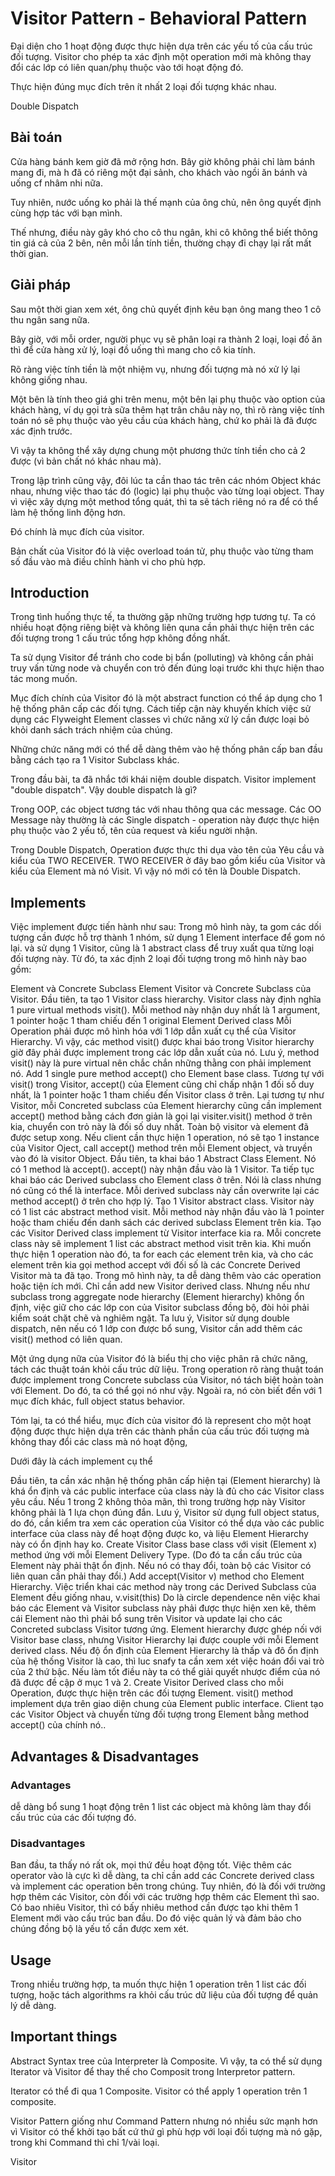 # Visitor Pattern - Behavioral Pattern
Đại diện cho 1 hoạt động được thực hiện dựa trên các yếu tố của cấu trúc đối tượng. Visitor cho phép ta xác định một operation mới mà không thay đổi các lớp có liên quan/phụ thuộc vào tới hoạt động đó.

Thực hiện đúng mục đích trên ít nhất 2 loại đối tượng khác nhau.

Double Dispatch

## Bài toán
Cửa hàng bánh kem giờ đã mở rộng hơn. Bây giờ không phải chỉ làm bánh mang đi, mà h đã có riêng một đại sảnh, cho khách vào ngồi ăn bánh và uống cf nhâm nhi nữa.

Tuy nhiên, nước uống ko phải là thế mạnh của ông chủ, nên ông quyết định cùng hợp tác với bạn mình.

Thế nhưng, điều này gây khó cho cô thu ngân, khi cô không thể biết thông tin giá cả của 2 bên, nên mỗi lần tính tiền, thường chạy đi chạy lại rất mất thời gian.

## Giải pháp
Sau một thời gian xem xét, ông chủ quyết định kêu bạn ông mang theo 1 cô thu ngân sang nữa.

Bây giờ, với mỗi order, người phục vụ sẽ phân loại ra thành 2 loại, loại đồ ăn thì để cửa hàng xử lý, loại đồ uống thì mang cho cô kia tính.

Rõ ràng việc tính tiền là một nhiệm vụ, nhưng đối tượng mà nó xử lý lại không giống nhau.

Một bên là tính theo giá ghi trên menu, một bên lại phụ thuộc vào option của khách hàng, ví dụ gọi trà sữa thêm hạt trân châu này nọ, thì rõ ràng việc tính toán nó sẽ phụ thuộc vào yêu cầu của khách hàng, chứ ko phải là đã được xác định trước.

Vì vậy ta không thể xây dựng chung một phương thức tính tiền cho cả 2 được (vì bản chất nó khác nhau mà).

Trong lập trình cũng vậy, đôi lúc ta cần thao tác trên các nhóm Object khác nhau, nhưng việc thao tác đó (logic) lại phụ thuộc vào từng loại object. Thay vì việc xây dựng một method tổng quát, thì ta sẽ tách riêng nó ra để có thể làm hệ thống linh động hơn.

Đó chính là mục đích của visitor.

Bản chất của Visitor đó là việc overload toán tử, phụ thuộc vào từng tham số đầu vào mà điều chỉnh hành vi cho phù hợp.

## Introduction
Trong tình huống thực tế, ta thường gặp những trường hợp tương tự. Ta có nhiều hoạt động riêng biệt và không liên quna cần phải thực hiện trên các đối tượng trong 1 cấu trúc tổng hợp không đồng nhất.

Ta sử dụng Visitor để tránh cho code bị bẩn (polluting) và không cần phải truy vấn từng node và chuyển con trỏ đến đúng loại trước khi thực hiện thao tác mong muốn.

Mục đích chính của Visitor đó là một abstract function có thể áp dụng cho 1 hệ thống phân cấp các đối tựng. Cách tiếp cận này khuyến khích việc sử dụng các Flyweight Element classes vì chức năng xử lý cần được loại bỏ khỏi danh sách trách nhiệm của chúng.

Những chức năng mới có thể dễ dàng thêm vào hệ thống phân cấp ban đầu bằng cách tạo ra 1 Visitor Subclass khác.

Trong đầu bài, ta đã nhắc tới khái niệm double dispatch. Visitor implement "double dispatch". Vậy double dispatch là gì?

Trong OOP, các object tương tác với nhau thông qua các message. Các OO Message này thường là các Single dispatch - operation này được thực hiện phụ thuộc vào 2 yếu tố, tên của request và kiểu người nhận.

Trong Double Dispatch, Operation được thực thi dụa vào tên của Yêu cầu và kiểu của TWO RECEIVER. TWO RECEIVER ở đây bao gồm kiểu của Visitor và kiểu của Element mà nó Visit. Vì vậy nó mới có tên là Double Dispatch.

## Implements
Việc implement được tiến hành như sau: Trong mô hình này, ta gom các dối tượng cần được hỗ trợ thành 1 nhóm, sử dụng 1 Element interface để gom nó lại. và sử dụng 1 Visitor, cũng là 1 abstract class để truy xuất qua từng loại đối tượng này. Từ đó, ta xác định 2 loại đối tượng trong mô hình này bao gồm:

Element và Concrete Subclass Element
Visitor và Concrete Subclass của Visitor.
Đầu tiên, ta tạo 1 Visitor class hierarchy. Visitor class này định nghĩa 1 pure virtual methods visit(). Mỗi method này nhận duy nhất là 1 argument, 1 pointer hoặc 1 tham chiếu đến 1 original Element Derived class
Mỗi Operation phải được mô hình hóa với 1 lớp dẫn xuất cụ thể của Visitor Hierarchy. Vì vậy, các method visit() được khai báo trong Visitor hierarchy giờ đây phải được implement trong các lớp dẫn xuất của nó. Lưu ý, method visit() này là pure virtual nên chắc chắn những thằng con phải implement nó.
Add 1 single pure method accept() cho Element base class. Tương tự với visit() trong Visitor, accept() của Element cũng chỉ chấp nhận 1 đối số duy nhất, là 1 pointer hoặc 1 tham chiếu đến Visitor class ở trên.
Lại tương tự như Visitor, mỗi Concreted subclass của Element hierarchy cũng cần implement accept() method bằng cách đơn giản là gọi lại visiter.visit() method ở trên kia, chuyển con trỏ này là đối số duy nhất.
Toàn bộ visitor và element đã được setup xong. Nếu client cần thực hiện 1 operation, nó sẽ tạo 1 instance của Visitor Oject, call accept() method trên mỗi Element object, và truyền vào đó là visitor Object.
Đầu tiên, ta khai báo 1 Abstract Class Element. Nó có 1 method là accept(). accept() này nhận đầu vào là 1 Visitor.
Ta tiếp tục khai báo các Derived subclass cho Element class ở trên. Nói là class nhưng nó cũng có thể là interface. Mỗi derived subclass này cần overwrite lại các method accept() ở trên cho hợp lý.
Tạo 1 Visitor abstract class. Visitor này có 1 list các abstract method visit. Mỗi method này nhận đầu vào là 1 pointer hoặc tham chiếu đến danh sách các derived subclass Element trên kia.
Tạo các Visitor Derived class implement từ Visitor interface kia ra. Mỗi concrete class này sẽ implement 1 list các abstract method visit trên kia.
Khi muốn thực hiện 1 operation nào đó, ta for each các element trên kia, và cho các element trên kia gọi method accept với đối số là các Concrete Derived Visitor mà ta đã tạo.
Trong mô hình này, ta dễ dàng thêm vào các operation hoặc tiện ích mới. Chỉ cần add new Visitor derived class. Nhưng nếu như subclass trong aggregate node hierarchy (Element hierarchy) không ổn định, việc giữ cho các lớp con của Visitor subclass đồng bộ, đòi hỏi phải kiểm soát chặt chẽ và nghiêm ngặt. Ta lưu ý, Visitor sử dụng double dispatch, nên nếu có 1 lớp con được bổ sung, Visitor cần add thêm các visit() method có liên quan.

Một ứng dụng nữa của Visitor đó là biểu thị cho việc phân rã chức năng, tách các thuật toán khỏi cấu trúc dữ liệu. Trong operation rõ ràng thuật toán được implement trong Concrete subclass của Visitor, nó tách biệt hoàn toàn với Element. Do đó, ta có thể gọi nó như vậy. Ngoài ra, nó còn biết đến với 1 mục đích khác, full object status behavior.

Tóm lại, ta có thể hiểu, mục đích của visitor đó là represent cho một hoạt động được thực hiện dựa trên các thành phần của cấu trúc đối tượng mà không thay đổi các class mà nó hoạt động,

Dưới đây là cách implement cụ thể

Đầu tiên, ta cần xác nhận hệ thống phân cấp hiện tại (Element hierarchy) là khá ổn định và các public interface của class này là đủ cho các Visitor class yêu cầu. Nếu 1 trong 2 không thỏa mãn, thì trong trường hợp này Visitor không phải là 1 lựa chọn đúng đắn. Lưu ý, Visitor sử dụng full object status, do đó, cần kiểm tra xem các operation của Visitor có thể dựa vào các public interface của class này để hoạt động được ko, và liệu Element Hierarchy này có ổn định hay ko.
Create Visitor Class base class với visit (Element x) method ứng với mỗi Element Delivery Type. (Do đó ta cần cấu trúc của Element này phải thật ổn định. Nếu nó có thay đổi, toàn bộ các Visitor có liên quan cần phải thay đổi.)
Add accept(Visitor v) method cho Element Hierarchy. Việc triển khai các method này trong các Derived Subclass của Element đều giống nhau, v.visit(this) Do là circle dependence nên việc khai báo các Element và Visitor subclass này phải được thực hiện xen kẽ, thêm cái Element nào thì phải bổ sung trên Visitor và update lại cho các Concreted subclass Visitor tương ứng.
Element hierarchy được ghép nối với Visitor base class, nhưng Visitor Hierarchy lại được couple với mỗi Element derived class. Nếu độ ổn định của Element Hierarchy là thấp và đô ổn định của hệ thống Visitor là cao, thì luc snafy ta cần xem xét việc hoán đổi vai trò của 2 thứ bậc. Nếu làm tốt điều này ta có thể giải quyết nhược điểm của nó đã được đề cập ở mục 1 và 2.
Create Visitor Derived class cho mỗi Operation, được thực hiện trên các đối tượng Element. visit() method implement dựa trên giao diện chung của Element public interface.
Client tạo các Visitor Object và chuyển từng đối tượng trong Element bằng method accept() của chính nó..

## Advantages & Disadvantages
### Advantages
dễ dàng bổ sung 1 hoạt động trên 1 list các object mà không làm thay đổi cấu trúc của các đối tượng đó.

### Disadvantages
Ban đầu, ta thấy nó rất ok, mọi thứ đều hoạt động tốt. Việc thêm các operator vào là cực kì dễ dàng, ta chỉ cần add các Concrete derived class và implement các operation bên trong chúng. Tuy nhiên, đó là đối với trường hợp thêm các Visitor, còn đối với các trường hợp thêm các Element thì sao. Có bao nhiêu Visitor, thì có bấy nhiêu method cần được tạo khi thêm 1 Element mới vào cấu trúc ban đầu. Do đó việc quản lý và đảm bảo cho chúng đồng bộ là yếu tố cần được xem xét.

## Usage
Trong nhiều trường hợp, ta muốn thực hiện 1 operation trên 1 list các đối tượng, hoặc tách algorithms ra khỏi cấu trúc dữ liệu của đối tượng để quản lý dễ dàng.

## Important things
Abstract Syntax tree của Interpreter là Composite. Vì vậy, ta có thể sử dụng Iterator và Visitor để thay thế cho Composit trong Interpretor pattern.

Iterator có thể đi qua 1 Composite. Visitor có thể apply 1 operation trên 1 composite.

Visitor Pattern giống như Command Pattern nhưng nó nhiều sức mạnh hơn vì Visitor có thể khởi tạo bất cứ thứ gì phù hợp với loại đối tượng mà nó gặp, trong khi Command thì chỉ 1/vài loại.

Visitor